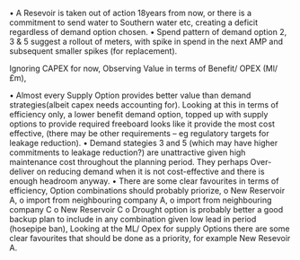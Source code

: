 •	A Resevoir is taken out of action 18years from now, or there is a commitment to send water to Southern water etc, creating a deficit regardless of demand option chosen. 
•	Spend pattern of demand option 2, 3 & 5 suggest a rollout of meters, with spike in spend in the next AMP and subsequent smaller spikes (for replacement). 
 
Ignoring CAPEX for now, Observing Value in terms of  Benefit/ OPEX (Ml/£m),
 
•	Almost every Supply Option provides better value than demand strategies(albeit capex needs accounting for). Looking at this in terms of efficiency only, a lower benefit demand option, topped up with supply options to provide required freeboard looks like it provide the most cost effective, (there may be other requirements – eg regulatory targets for leakage reduction). 
•	Demand stategies 3 and 5 (which may have higher commitments to leakage reduction?) are unattractive given high maintenance cost throughout the planning period. They perhaps Over-deliver on reducing demand when it is not cost-effective and there is enough headroom anyway.
•	There are some clear favourites in terms of efficiency, Option combinations should probably priorize,
o	 New Reservoir A, 
o	import from neighbouring company A, 
o	import from neighbouring company C 
o	New Reservoir C
o	Drought option is probably better a good backup plan to include in any combination given low lead in period (hosepipe ban), 
Looking at the ML/ Opex for supply  Options there are some clear favourites that should be done as a priority, for example New Resevoir A. 
